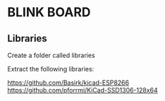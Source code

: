 # BLINK BOARD

## Libraries

Create a folder called libraries

Extract the following libraries:

https://github.com/Basirk/kicad-ESP8266
https://github.com/pforrmi/KiCad-SSD1306-128x64
